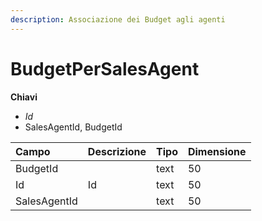 ```yaml
---
description: Associazione dei Budget agli agenti
---
```


# BudgetPerSalesAgent

**Chiavi**

* _Id_
* SalesAgentId, BudgetId

| Campo | Descrizione | Tipo | Dimensione |
| :--- | :--- | :--- | :--- |
| BudgetId |  | text | 50 |
| Id | Id | text | 50 |
| SalesAgentId |  | text | 50 |


